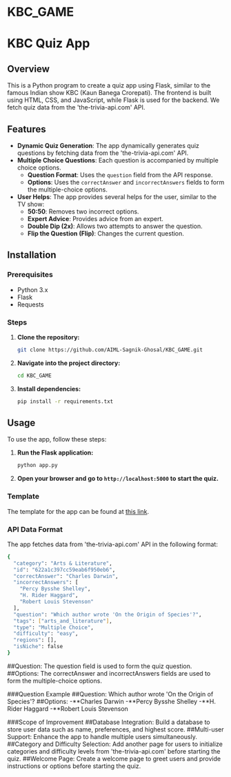 # KBC_GAME
# KBC Quiz App

## Overview
This is a Python program to create a quiz app using Flask, similar to the famous Indian show KBC (Kaun Banega Crorepati). The frontend is built using HTML, CSS, and JavaScript, while Flask is used for the backend. We fetch quiz data from the 'the-trivia-api.com' API.

## Features
- **Dynamic Quiz Generation**: The app dynamically generates quiz questions by fetching data from the 'the-trivia-api.com' API. 
- **Multiple Choice Questions**: Each question is accompanied by multiple choice options.
  - **Question Format**: Uses the `question` field from the API response.
  - **Options**: Uses the `correctAnswer` and `incorrectAnswers` fields to form the multiple-choice options.
- **User Helps**: The app provides several helps for the user, similar to the TV show:
  - **50:50**: Removes two incorrect options.
  - **Expert Advice**: Provides advice from an expert.
  - **Double Dip (2x)**: Allows two attempts to answer the question.
  - **Flip the Question (Flip)**: Changes the current question.

## Installation

### Prerequisites
- Python 3.x
- Flask
- Requests

### Steps
1. **Clone the repository:**
    ```sh
    git clone https://github.com/AIML-Sagnik-Ghosal/KBC_GAME.git
    ```
2. **Navigate into the project directory:**
    ```sh
    cd KBC_GAME
    ```
3. **Install dependencies:**
    ```sh
    pip install -r requirements.txt
    ```

## Usage
To use the app, follow these steps:

1. **Run the Flask application:**
    ```sh
    python app.py
    ```
2. **Open your browser and go to `http://localhost:5000` to start the quiz.**

### Template
The template for the app can be found at [this link](https://codepen.io/21_Sagnik-Ghosal/pen/RwmzvRg).

### API Data Format
The app fetches data from 'the-trivia-api.com' API in the following format:
```sh
{
  "category": "Arts & Literature",
  "id": "622a1c397cc59eab6f950eb6",
  "correctAnswer": "Charles Darwin",
  "incorrectAnswers": [
    "Percy Bysshe Shelley",
    "H. Rider Haggard",
    "Robert Louis Stevenson"
  ],
  "question": "Which author wrote 'On the Origin of Species'?",
  "tags": ["arts_and_literature"],
  "type": "Multiple Choice",
  "difficulty": "easy",
  "regions": [],
  "isNiche": false
}
```
##Question: The question field is used to form the quiz question.
##Options: The correctAnswer and incorrectAnswers fields are used to form the multiple-choice options.

###Question Example
##Question: Which author wrote 'On the Origin of Species'?
##Options:
-**Charles Darwin
-**Percy Bysshe Shelley
-**H. Rider Haggard
-**Robert Louis Stevenson

###Scope of Improvement
##Database Integration: Build a database to store user data such as name, preferences, and highest score.
##Multi-user Support: Enhance the app to handle multiple users simultaneously.
##Category and Difficulty Selection: Add another page for users to initialize categories and difficulty levels from 'the-trivia-api.com' before starting the quiz.
##Welcome Page: Create a welcome page to greet users and provide instructions or options before starting the quiz.
